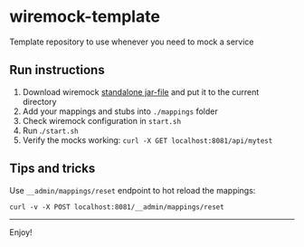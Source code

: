# wiremock-template
Template repository to use whenever you need to mock a service

## Run instructions

1. Download wiremock [standalone jar-file](https://repo1.maven.org/maven2/com/github/tomakehurst/wiremock-jre8-standalone/2.35.0/wiremock-jre8-standalone-2.35.0.jar) and put it to the current directory
2. Add your mappings and stubs into `./mappings` folder
3. Check wiremock configuration in `start.sh` 
4. Run .`/start.sh`
5. Verify the mocks working: `curl -X GET localhost:8081/api/mytest`

## Tips and tricks

Use `__admin/mappings/reset` endpoint to hot reload the mappings:

```shell
curl -v -X POST localhost:8081/__admin/mappings/reset
```

---

Enjoy!